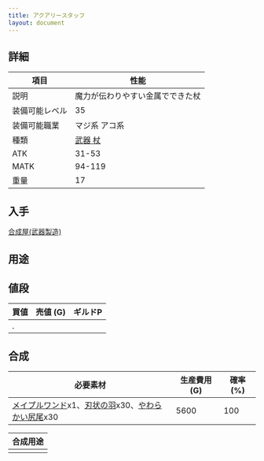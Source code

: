 ```yaml
---
title: アクアリースタッフ
layout: document
---
```

## 詳細


|項目|性能|
|---|---|
|説明|魔力が伝わりやすい金属でできた杖|
|装備可能レベル|35|
|装備可能職業|マジ系 アコ系|
|種類|[武器 杖](武器(杖))|
|ATK|31-53|
|MATK|94-119|
|重量|17|

## 入手

[合成屋(武器製造)](合成屋(武器製造))

## 用途


## 値段


|買値|売値 (G)|ギルドP|
|---|---|---|
|.|||

## 合成


|必要素材|生産費用 (G)|確率 (%)|
|---|---|---|
|[メイプルワンド](メイプルワンド)x1、[刃状の羽](刃状の羽)x30、[やわらかい尻尾](やわらかい尻尾)x30|5600|100|


|合成用途|
|---|
||